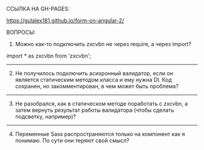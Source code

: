 ССЫЛКА НА GH-PAGES:

https://gulalex181.github.io/form-on-angular-2/

ВОПРОСЫ:

1) Можно как-то подключить zxcvbn не через require, а через import?

import * as zxcvbn from 'zxcvbn';

------
2) Не получилось подключить асихронный валидатор, если он является статическим методом класса и ему нужна DI. Код сохранен, но закомментирован, в чем может быть проблема?
-----
3) Не разобрался, как в статическом методе поработать с zxcvbn, а затем вернуть результат работы валидатора (чтобы сделать подсветку, например)?
---------
4) Переменные Sass распространяются только на компонент как я понимаю. По сути они теряют свой смысл?
